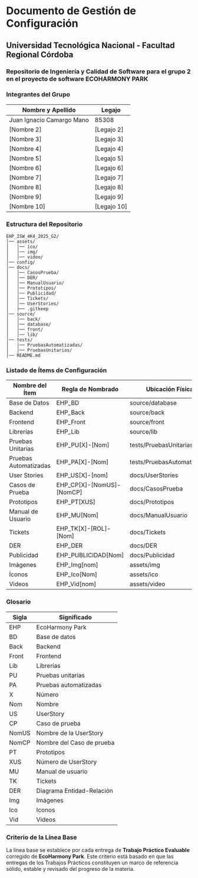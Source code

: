 # Documento de Gestión de Configuración

## Universidad Tecnológica Nacional - Facultad Regional Córdoba

### Repositorio de Ingeniería y Calidad de Software para el grupo 2 en el proyecto de software ECOHARMONY PARK

### Integrantes del Grupo

| Nombre y Apellido | Legajo     |
| ----------------- | ---------- |
| Juan Ignacio Camargo Mano        | 85308 |
| [Nombre 2]        | [Legajo 2] |
| [Nombre 3]        | [Legajo 3] |
| [Nombre 4]        | [Legajo 4] |
| [Nombre 5]        | [Legajo 5] |
| [Nombre 6]        | [Legajo 6] |
| [Nombre 7]        | [Legajo 7] |
| [Nombre 8]        | [Legajo 8] |
| [Nombre 9]        | [Legajo 9] |
| [Nombre 10]       | [Legajo 10] |

### Estructura del Repositorio

```
EHP_ISW_4K4_2025_G2/
│── assets/
│   │── ico/
│   │── img/
│   │── video/
│── config/
│── docs/
│   │── CasosPrueba/
│   │── DER/
│   │── ManualUsuario/
│   │── Prototipos/
│   │── Publicidad/
│   │── Tickets/
│   │── UserStories/
│   ├── .gitkeep
│── source/
│   │── back/
│   │── database/
│   │── front/
│   │── lib/
│── tests/
│   │── PruebasAutomatizadas/
│   │── PruebasUnitarias/
│── README.md
```

### Listado de Ítems de Configuración

| Nombre del Ítem       | Regla de Nombrado          | Ubicación Física           | Tipo de Ítem  |
| --------------------- | -------------------------- | -------------------------- | ------------- |
| Base de Datos         | EHP\_BD                    | source/database            | Código        |
| Backend               | EHP\_Back                  | source/back                | Código        |
| Frontend              | EHP\_Front                 | source/front               | Código        |
| Librerías             | EHP\_Lib                   | source/lib                 | Código        |
| Pruebas Unitarias     | EHP\_PU[X]-[Nom]           | tests/PruebasUnitarias     | Test          |
| Pruebas Automatizadas | EHP\_PA[X]-[Nom]           | tests/PruebasAutomatizadas | Test          |
| User Stories          | EHP\_US[X]-[nom]           | docs/UserStories           | Documentación |
| Casos de Prueba       | EHP\_CP[X]-[NomUS]-[NomCP] | docs/CasosPrueba           | Documentación |
| Prototipos            | EHP\_PT[XUS]               | docs/Prototipos            | Documentación |
| Manual de Usuario     | EHP\_MU[Nom]               | docs/ManualUsuario         | Documentación |
| Tickets               | EHP\_TK[X]-[ROL]-[Nom]     | docs/Tickets               | Documentación |
| DER                   | EHP\_DER                   | docs/DER                   | Documentación |
| Publicidad            | EHP\_PUBLICIDAD[Nom]       | docs/Publicidad            | Documentación |
| Imágenes              | EHP\_Img[nom]              | assets/img                 | Asset         |
| Íconos                | EHP\_Ico[Nom]              | assets/ico                 | Asset         |
| Videos                | EHP\_Vid[nom]              | assets/video               | Asset         |

### Glosario

| Sigla | Significado               |
| ----- | ------------------------- |
| EHP   | EcoHarmony Park           |
| BD    | Base de datos             |
| Back  | Backend                   |
| Front | Frontend                  |
| Lib   | Librerías                 |
| PU    | Pruebas unitarias         |
| PA    | Pruebas automatizadas     |
| X     | Número                    |
| Nom   | Nombre                    |
| US    | UserStory                 |
| CP    | Caso de prueba            |
| NomUS | Nombre de la UserStory    |
| NomCP | Nombre del Caso de prueba |
| PT    | Prototipos                |
| XUS   | Número de UserStory       |
| MU    | Manual de usuario         |
| TK    | Tickets                   |
| DER   | Diagrama Entidad-Relación |
| Img   | Imágenes                  |
| Ico   | Iconos                    |
| Vid   | Videos                    |

### Criterio de la Línea Base

La línea base se establece por cada entrega de **Trabajo Práctico Evaluable** corregido de **EcoHarmony Park**. Este criterio está basado en que las entregas de los Trabajos Prácticos constituyen un marco de referencia sólido, estable y revisado del progreso de la materia.





